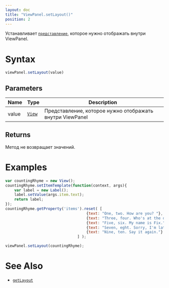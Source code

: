 ```yaml
---
layout: doc
title: "ViewPanel.setLayout()"
position: 2
---
```


Устанавливает [`представление`](../../../Core/Elements/View), которое нужно отображать внутри ViewPanel.

# Syntax

```js
viewPanel.setLayout(value)
```

## Parameters

|Name|Type|Description|
|----|----|-----------|
|value|[`View`](../../../Core/Elements/View)|Представление, которое нужно отображать внутри ViewPanel|

## Returns

Метод не возвращает значений.

# Examples

```js
var countingRhyme = new View();
countingRhyme.setItemTemplate(function(context, args){
	var label = new Label();
	label.setValue(args.item.text);
	return label;
});
countingRhyme.getProperty('items').reset( [
									{text: "One, two. How are you? "}, 
									{text: "Three, four. Who's at the door? "},
									{text: "Five, six. My name is Fix."},
									{text: "Seven, eght. Sorry, I'm late."},
									{text: "Nine, ten. Say it again."}
								] );

viewPanel.setLayout(countingRhyme);
```

# See Also

* [`getLayout`](../ViewPanel.getLayout/)
